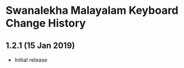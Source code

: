 Swanalekha Malayalam Keyboard Change History
============================================

1.2.1 (15 Jan 2019)
-----------------

* Initial release
